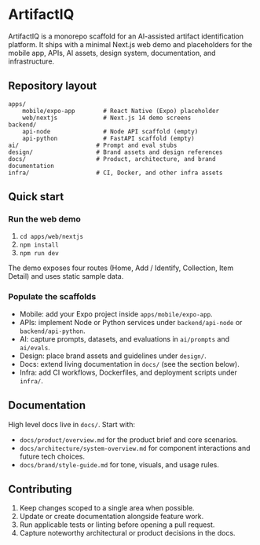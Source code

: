 # ArtifactIQ

ArtifactIQ is a monorepo scaffold for an AI-assisted artifact identification platform. It ships with a minimal Next.js web demo and placeholders for the mobile app, APIs, AI assets, design system, documentation, and infrastructure.

## Repository layout

```
apps/
	mobile/expo-app        # React Native (Expo) placeholder
	web/nextjs             # Next.js 14 demo screens
backend/
	api-node               # Node API scaffold (empty)
	api-python             # FastAPI scaffold (empty)
ai/                      # Prompt and eval stubs
design/                  # Brand assets and design references
docs/                    # Product, architecture, and brand documentation
infra/                   # CI, Docker, and other infra assets
```

## Quick start

### Run the web demo
1. `cd apps/web/nextjs`
2. `npm install`
3. `npm run dev`

The demo exposes four routes (Home, Add / Identify, Collection, Item Detail) and uses static sample data.

### Populate the scaffolds
- Mobile: add your Expo project inside `apps/mobile/expo-app`.
- APIs: implement Node or Python services under `backend/api-node` or `backend/api-python`.
- AI: capture prompts, datasets, and evaluations in `ai/prompts` and `ai/evals`.
- Design: place brand assets and guidelines under `design/`.
- Docs: extend living documentation in `docs/` (see the section below).
- Infra: add CI workflows, Dockerfiles, and deployment scripts under `infra/`.

## Documentation

High level docs live in `docs/`. Start with:

- `docs/product/overview.md` for the product brief and core scenarios.
- `docs/architecture/system-overview.md` for component interactions and future tech choices.
- `docs/brand/style-guide.md` for tone, visuals, and usage rules.

## Contributing

1. Keep changes scoped to a single area when possible.
2. Update or create documentation alongside feature work.
3. Run applicable tests or linting before opening a pull request.
4. Capture noteworthy architectural or product decisions in the docs.


